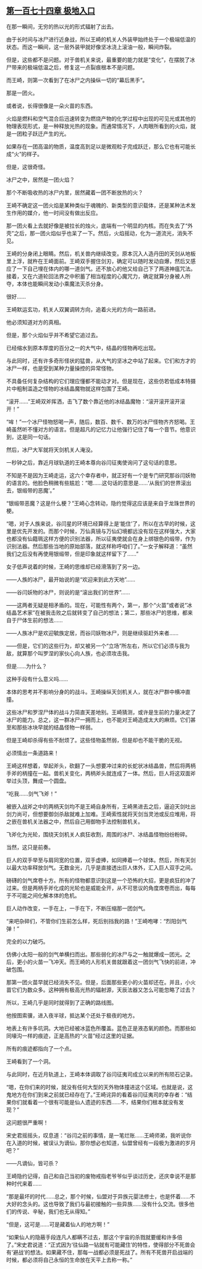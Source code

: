 ## [第一百七十四章 极地入口](https://www.xxbiquge.com/11_11207/9222290.html)


  在那一瞬间，无穷的热以光的形式辐射了出去。

  由于长时间与冰尸进行近身战，所以王崎的机关人外装甲始终处于一个极端低温的状态。而这一瞬间，这一层外装甲就好像坚冰浇上滚油一般，瞬间炸裂。

  但是，这些都不是问题。对于兽机关来说，最重要的能力就是“变化”，在摆脱了冰尸带来的极端低温之后，修复这一点裂痕根本不是问题。

  而王崎，则第一次看到了在冰尸之内操纵一切的“幕后黑手”。

  那是一团火。

  或者说，长得很像是一朵火苗的东西。

  火焰是燃料和空气混合后迅速转变为燃烧产物的化学过程中出现的可见光或其他的物理表现形式，是一种释放光热的现象。而通常情况下，人肉眼所看到的火焰，就是一团粒子跃迁产生的光。

  如果存在一团高温的物质，温度高到足以是微观粒子完成跃迁，那么它也有可能长成“火”的样子。

  但是，这很奇怪。

  冰尸之中，居然是一团火焰？

  那个不断吸收热的冰尸内里，居然藏着一团不断放热的火？

  王崎不确定这一团火焰是某种类似于魂魄的、新类型的意识载体，还是某种法术发生作用的媒介，他一时间没有做出反应。

  那一团火看上去就好像是被拉长的烛火，底端有一个明显的内核。而在失去了“外壳”之后，那一团火焰似乎也呆了一下。然后，火焰摇动，化为一道流光，消失不见。

  王崎的分身闭上眼睛。然后，机关兽内继续改变。原本沉入人造丹田的天剑从地板里上浮，就杵在王崎面前。王崎双手握住剑刃，确定可以随时发动自爆，然后又感应了一下自己埋在体内的哪一道剑气。还不放心的他又给自己下了两道神瘟咒法。接着，又在六道轮回法界之中积蓄了相当程度的心魔咒力，确定就算分身被人所夺，本体也能瞬间发动小乘魔法灭杀分身。

  很好……

  王崎默运玄功，机关人双翼调转方向，追着火光的方向一路前进。

  他必须知道对方的真相。

  但是，那个火焰似乎并不希望它追过去。

  已经缩水到原本厚度的百分之一的大气中，结晶的怪物再吃出现。

  与此同时，还有许多奇形怪状的猛兽，从大气的坚冰之中站了起来。它们和方才的冰尸一样，也是受到某种力量操控的异常怪物。

  不具备任何复杂结构的它们理应懂都不能动才对。但是现在，这些仿若低成本特摄片中粗制滥造之怪物的冰结晶魔物就这样包围了王崎。

  “滚开……”王崎双斧挥洒，击飞了数个靠近他的冰结晶魔物：“滚开滚开滚开滚开！”

  “哞！”一个冰尸怪物怒喝一声，随后，数百、数千、数万的冰尸怪物齐齐怒喝。王崎虽然听不懂对方的语言。但是超凡的记忆力让他强行记住了每一个音节。他意识到，这是同一句话。

  然后，冰尸大军就将天剑机关人淹没。

  一秒钟之后，靠近月球轨道的王崎本尊向谷闫征夷使询问了这句话的意思。

  不知是不是因为王崎走运，这六个幸存者中，就正好有一个是专门研究那谷闫妖物的语言的。他脸色稍微有些尴尬：“嗯……这句话的意思是……‘从我们的世界滚出去，银缎带的恶魔’。”

  “银缎带恶魔？这是什么梗？”王崎心念转动，隐约觉得这应该是来自于龙珠世界的梗。

  “嗯，对于人族来说，谷闫星的环境已经算得上是‘能住’了，所以在古早的时候，这里是优先开发的。而那个时候，万仙真镜与万仙幻境都远没有现在这样强大，大家也都没有仙籍珮这样方便的识别法器，所以征夷使就会在身上绑银色的缎带，作为识别法器。然后那些当地的原始部落，就这样称呼咱们了。”一女子解释道：“虽然我们之后没有再使用银缎带，但是印象就这样留下了……”

  女子低声说着的时候，王崎的思维却已经滑落到了另一边。

  ——人族的冰尸，最开始说的是“欢迎来到此方天地”……

  ——谷闫妖物的冰尸，则说的是“滚出我们的世界”……

  ——这两者无疑是相矛盾的。现在，可能性有两个，第一，那个“火苗”或者说“冰结晶艺术家”在被我击败之后就转变了自己的想法；第二，那些冰尸的思维，都来自于尸体生前的想法……

  ——人族冰尸是欢迎毓族定居，而谷闫妖物冰尸，则是继续驱赶外来者……

  ——但是，它们的这些行为，却又被另一个“立场”所左右，所以它们必须与我为敌，就算那个叫罗涅的家伙心向人族，也必须攻击我。

  但是……为什么？

  这种手段有什么意义吗……

  本体的思考并不影响分身的的战斗。王崎操纵天剑机关人，就在冰尸群中横冲直撞。

  这些冰尸和罗涅尸体的战斗力简直天差地别。王崎猜测，或许是生前的力量决定了冰尸的能力。总之，这一群冰尸一拥而上，也不能对王崎造成太大的麻烦。它们甚至和那些冰块早就的结晶怪物一样弱。

  但是王崎却杀得有些不耐烦了。这些怪物虽然弱，但是却也不能干脆的无视。

  必须情出一条道路来！

  王崎这样想着，举起斧头，砍翻了一头想要冲过来的长蛇状冰结晶兽，然后将两柄手斧的柄撞在一起。兽机关变化，两柄斧头就连成了一体。然后，巨人将这双面斧举过头顶，舞成一个圆盘。

  “吃我……剑气飞斧！”

  被嵌入战斧之中的两柄天剑均不是王崎自身所有，王崎黑进去之后，逼迫天剑吐出剑力尚可，但想要御剑杀敌就难上加难。王崎索性就将天剑当灵池或反应堆用，将之嵌在兽机关法器之中，然后自己用御物手法控制兽机关。

  飞斧化为光轮，围绕天剑机关人疯狂收割，周围的冰尸、冰结晶怪物纷纷粉碎。

  当然，这只是前奏。

  巨人的双手举至与肩同宽的位置，双手虚捧，如同捧着一个球体。然后，所有天剑以最大功率释放剑气。无数金光，几乎是直接透出巨人体外，汇入巨人双手之间。

  磅礴的剑气席卷十方。所有的怪物都意识到这是一个恐怖的大招，更是疯狂的冲了过来。但是两柄手斧化成的光轮也是威能全开，从不可思议的角度席卷而出，每每于不可能之间化解本体的危机。

  巨人动作改变，一手在上，一手在下，不断压缩那一团剑气。

  “来吧杂碎们，不管你们生前怎么样，死后别挡我的路！”王崎咆哮：“烈阳剑气弹！”

  完全的以力破巧。

  仿佛小太阳一般的剑气单横扫而出。那些弱化的冰尸与之一触就爆成一团光。之后，更小的火苗一飞冲天。而王崎的人形机关兽就跟着这一团剑气飞快的前进，冲破包围。

  那第一团火苗早就已经消失不见。但是，后面那些更小的火苗却还在。并且，小火苗它们为数众多。这种拥有极高光热的辐射源，天辰法器又怎么可能忽略了过去？

  所以，王崎几乎是同时就得到了正确的路线图。

  他按图索骥，进入夜半球，抵达某个还处于极夜的地方。

  地表上有许多坑洞。大地已经被冰蓝色所覆盖。蓝色正是液态氧的颜色。而那些如同壕沟一样的痕迹，正是高热的“火苗”经过这里的证据。

  所有的痕迹都指向了一个点。

  王崎看到了一个洞。

  与此同时，在近月轨道上，王崎本体调取了谷闫征夷司成立以来的所有陨石记录。

  “嗯，在你们来的时候，就没有任何大型的天外物体撞进这个区域。也就是说，这鬼地方在你们到来之前就已经存在了。”王崎诧异的看着谷闫征夷司的幸存者：“结果你们就看着一个很有可能是仙人遗迹的东西……不，结果你们根本就没有发现？”

  这问题很严重啊！

  宋史君摇摇头，叹息道：“谷闫之前的事情，是一笔烂账……王崎师弟，我听说你在入道的时候，被误认为谪仙，那你想必也知道，仙盟曾经有一段极为激进的岁月吧？”

  ——凡谪仙，皆可杀？

  王崎隐约记得，自己和自己当初的废物戒指老爷爷似乎谈过历史，还庆幸说不是那种时代来着……

  “那是最坏的时代……总之，那个时候，仙盟对于异族元婴法修士，也是怀着……不大好的念头的。这也导致了我们与最初接触的一些异族……没有什么交流。很多他们的传说、辛秘，我们也无从得知。”

  “但是，这可是……可是藏着仙人的地方啊！”

  “如果仙人的隐蔽手段连凡人都瞒不过去，那这个宇宙的杀戮就要缓和许多倍了。”宋史君说道：“正式因为‘往仙路一钻就有可能藏住’的特性，使得部分不死兽会有‘避战’的想法。如果藏不住，那每一战都必须是死战了。所有不死兽开启战端的时候，都必须将自己永恒的生命放在天平上去称一称。”

